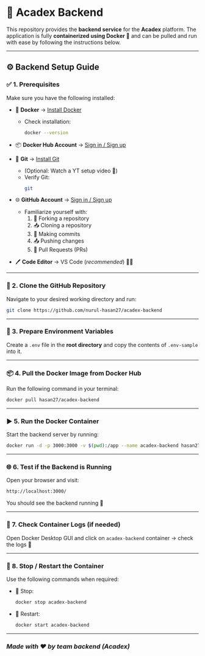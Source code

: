 # 🚀 Acadex Backend

This repository provides the **backend service** for the **Acadex** platform. The application is fully **containerized using Docker 🐳** and can be pulled and run with ease by following the instructions below.

---

## ⚙️ Backend Setup Guide

### ✅ 1. Prerequisites

Make sure you have the following installed:

- 🐳 **Docker** → [Install Docker](https://docs.docker.com/)
  - Check installation:
    ```bash
    docker --version
    ```

- 📦 **Docker Hub Account** → [Sign in / Sign up](https://hub.docker.com/)

- 🧰 **Git** → [Install Git](https://git-scm.com/)
  - (Optional: Watch a YT setup video 🎥)
  - Verify Git:
    ```bash
    git
    ```

- 🌐 **GitHub Account** → [Sign in / Sign up](https://github.com/)
  - Familiarize yourself with:
    1. 🍴 Forking a repository  
    2. 📥 Cloning a repository  
    3. 📝 Making commits  
    4. 📤 Pushing changes  
    5. 🔁 Pull Requests (PRs)

- 🖊️ **Code Editor** → VS Code (*recommended*) 🧑‍💻

---

### 📂 2. Clone the GitHub Repository

Navigate to your desired working directory and run:

```bash
git clone https://github.com/nurul-hasan27/acadex-backend
```

---

### 📝 3. Prepare Environment Variables

Create a `.env` file in the **root directory** and copy the contents of `.env-sample` into it.

---

### 📦 4. Pull the Docker Image from Docker Hub

Run the following command in your terminal:

```bash
docker pull hasan27/acadex-backend
```

---

### ▶️ 5. Run the Docker Container

Start the backend server by running:

```bash
docker run -d -p 3000:3000 -v $(pwd):/app --name acadex-backend hasan27/acadex-backend:0.0.1.RELEASE
```

---

### 🌐 6. Test if the Backend is Running

Open your browser and visit:

```bash
http://localhost:3000/
```

You should see the backend running 🎉

---

### 📄 7. Check Container Logs (if needed)

Open Docker Desktop GUI and click on `acadex-backend` container → check the logs 🧾

---

### 🔁 8. Stop / Restart the Container

Use the following commands when required:

- 🛑 Stop:
  ```bash
  docker stop acadex-backend
  ```

- 🔁 Restart:
  ```bash
  docker start acadex-backend
  ```

---

### *Made with ❤️ by team backend (Acadex)*
